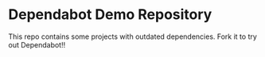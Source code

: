 # Dependabot Demo Repository

This repo contains some projects with outdated dependencies. Fork it to try out
Dependabot!!
